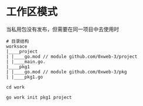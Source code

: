# 工作区模式
当私用包没有发布，但需要在同一项目中去使用时
```shell
# 目录结构
worksace
|____project
| |____go.mod // module github.com/0xweb-3/project
| |____main.go.
|____pkg1
| |____go.mod // module github.com/0xweb-3/pkg 
| |____pkg1.go
```


```shell
cd work

go work init pkg1 project
```